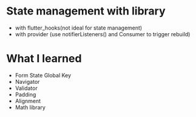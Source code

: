 # State management with library

- with flutter_hooks(not ideal for state management)
- with provider (use notifierListeners() and Consumer to trigger rebuild)

# What I learned

- Form State Global Key
- Navigator
- Validator
- Padding
- Alignment
- Math library
